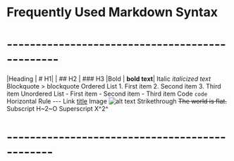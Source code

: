 # Frequently Used Markdown Syntax
# -----------------------------------------------

|Heading	               |                           # H1|
                         |                         ## H2
                         |                         ### H3
|Bold	                   |                         **bold text**|
Italic	                                          *italicized text*
Blockquote	                                      > blockquote
Ordered List	                                    1. First item
                                                  2. Second item
                                                  3. Third item
Unordered List	                                  - First item
                                                  - Second item
                                                  - Third item
Code	                                            `code`
Horizontal Rule	                                  ---
Link	                                            [title](https://www.example.com)
Image	                                            ![alt text](image.jpg)
Strikethrough	                                    ~~The world is flat.~~
Subscript	                                        H~2~O
Superscript	                                      X^2^

# ----------------------------------------------

